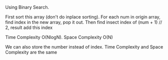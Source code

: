 Using Binary Search.

First sort this array (don't do inplace sorting). For each num in origin array, find index in the new array, pop it out.
Then find insect index of (num + 1) // 2, result add this index

Time Complexity O(NlogN). Space Complexity O(N)


We can also store the number instead of index. Time Complexity and Space Complexity are the same
